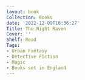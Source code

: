 ```yaml
---
layout: book
Collection: Books
date: '2022-12-09T16:36:27'
Title: The Night Raven
Cover: ''
Shelf: Read
Tags:
- Urban Fantasy
- Detective Fiction
- Magic
- Books set in England
---
```



